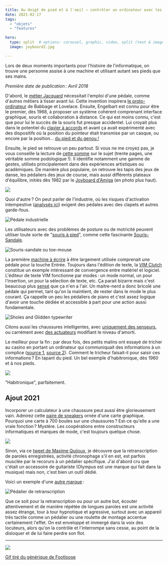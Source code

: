 ```yaml
---
title: Au doigt de pied et à l'oeil — contrôler un ordinateur avec les pieds
date: 2021-02-17
tags:
  - "objets"
  - "features"

hero:
  type: split  # options: carousel, graphic, video, split (text & image)
  image: joyboard2.jpg

---
```


Lors de deux moments importants pour l'histoire de l'informatique, on trouve une personne assise à une machine et utilisant autant ses pieds que ses mains.

<!-- excerpt -->

*Première date de publication : Avril 2018*



D'abord, le [métier Jacquard](https://fr.wikipedia.org/wiki/M%C3%A9tier_Jacquard) nécessitait l'emploi d'une pédale, comme d'autres métiers à tisser avant lui. Cette invention inspirera [le proto-ordinateur](https://en.wikipedia.org/wiki/Analytical_Engine) de Babbage et Lovelace. Ensuite, Engelbart est connu pour être le premier, dès 1968, à proposer un système cohérent comprenant interface graphique, souris et collaboration à distance. Ce qui est moins connu, c'est que pour lui le succès de la souris fut presque accidentel. Lui croyait plus dans le potentiel du [clavier à accords](https://en.wikipedia.org/wiki/Chorded_keyboard) et avant ça avait expérimenté avec des dispositifs où la position du pointeur était transmise par un casque, ou encore par la position... [du pied et du genou !](ftp://ftp.invisible-island.net/shuford/terminal/engelbart_mouse_alternatives.html)

Ensuite, le pied se retrouve un peu partout. Si vous ne me croyez pas, je vous conseille la lecture de [cette somme](/assets/docs/FootInteraction_AuthorCameraReady.pdf) sur le sujet (trente pages, une véritable somme podologique !). Il identifie notamment une gamme de gestes, utilisés principalement dans des expériences artistiques ou académiques. De manière plus populaire, on retrouve les tapis des jeux de danse, les pédaliers des jeux de course, mais aussi différents plateaux d'équilibre, initiés dès 1982 par le [Joyboard d'Amiga](https://en.wikipedia.org/wiki/Joyboard) (en photo plus haut).

![](/assets/images/Sans-titre-3.png)

Quoi d'autre ? On peut parler de l'industrie, où les risques d'activation intempestive ([analysés ici](assets/docs/TOERGJ-2-13.pdf)) exigent des pédales avec des clapets et autres garde-fous.

![Pédale industrielle](/assets/images/s-l1600.jpg "Pédale industrielle")

Les utilisateurs avec des problèmes de posture ou de motricité peuvent utiliser toute sorte de "[souris à pied](https://en.wikipedia.org/wiki/Footmouse)", comme cette fascinante [Souris-Sandale](http://www.yankodesign.com/2010/04/07/flip-flop-mouse/).

![Souris-sandale ou toe-mouse](/assets/images/toe_mouse.jpg "Souris-sandale ou toe-mouse")

La première [machine à écrire](https://en.wikipedia.org/wiki/Sholes_and_Glidden_typewriter) à être largement utilisée comprenait une pédale pour la touche Entrée. Toujours dans l'édition de texte, la [VIM Clutch](https://github.com/alevchuk/vim-clutch) constitue un exemple intéressant de convergence entre matériel et logiciel. L'éditeur de texte VIM fonctionne par modes : un mode normal, un pour l'insertion, un pour la sélection de texte, etc. Ça parait bizarre mais c'est beaucoup plus [sensé](http://www.viemu.com/a-why-vi-vim.html) que ça n'en a l'air. Un maitre-nerd a donc bricolé une pédale qui permet, tant qu'on la maintient, de rester dans le mode le plus courant. Ça rappelle un peu les pédaliers de piano et c'est assez logique d'avoir une touche dédiée et accessible à part pour une action aussi fondamentale.

![](/assets/images/Sholesglidden2.png "Sholes and Glidden typewriter")

Citons aussi les chaussures intelligentes, avec [uniquement des senseurs](https://www.wareable.com/running/smart-shoes-875), ou carrément avec [des actuateurs](https://en.wikipedia.org/wiki/Adidas_1) modifiant le niveau d'amorti.

Le meilleur pour la fin : par deux fois, des petits malins ont essayé de tricher au casino en portant un ordinateur qui communiquait des informations à un complice ([source 1](https://www.engadget.com/2013/09/18/edward-thorp-father-of-wearable-computing/), [source 2](https://en.wikipedia.org/wiki/Eudaemons)). Comment le tricheur faisait-il pour saisir ces informations ? En tapant du pied. Un bel exemple d'habitronique, dès 1960 et à nos pieds.

![](/assets/images/DFRnbugUwAASueP.jpg)

"Habitronique", parfaitement.



## Ajout 2021

Incorporer un calculateur à une chaussure peut aussi être glorieusement vain. Admirez cette [paire de sneakers](https://www.rockpapershotgun.com/my-sole-weeps-for-these-rtx-3080-shoes) ornée d'une carte graphique. Pourquoi une carte à 700 boules sur une chaussures ? Est-ce qu'elle a une vraie fonction ? Mystère. Les coopérations entre constructeurs informatiques et marques de mode, c'est toujours quelque chose.



![](/assets/images/nzxt-rtkft-studios-pc-shoes.jpeg)

Sinon, via ce [tweet de Maxime Quijoux](https://twitter.com/mquijoux/status/1360129653055324163), je découvre que la retranscription de paroles enregistrées, activité chronophage s'il en est,  est parfois musclée par le recorurs à un pédalier spécifique. J'ai d'abord cru que c'était un accessoire de guitariste (Olympus est une marque  qui fait dans la musique) mais non, c'est bien un outil dédié.



Voici un exemple d'une [autre marque](https://www.grundig-gbs.com/fr/solutions/materiel/digta-transcription-starter-kit/) :

![](/assets/images/Digta-Transcription-Starter-Kit-540_Sp568.jpg "Pédalier de retranscription")

Que ce soit pour la retranscription ou pour un autre but, écouter attentivement et de manière répétée de longues paroles est une activité assez étrange, tour à tour hypnotique et agressive, surtout avec un appareil très tactile comme un pédalier ou une roulette de montage accentue certainement l'effet. On est enveloppé et immergé dans la voix des locuteurs, alors qu'on la contrôle et l'interrompe sans cesse, au point de la disloquer et de lui faire perdre son flot.



***********



![](/assets/images/footloose2.gif)

 [Gif tiré du générique de Footloose](https://www.youtube.com/watch?v=CSWlpZSdu4E)

